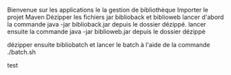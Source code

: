 Bienvenue sur les applications le la gestion de bibliothèque
Importer le projet Maven
Dézipper les fichiers jar biblioback et biblioweb
lancer d'abord la commande java -jar biblioback.jar depuis le dossier dézippé.
lancer ensuite la commande java -jar biblioweb.jar depuis le dossier dézippé

dézipper ensuite bibliobatch et lancer le batch à l'aide de la commande ./batch.sh

test
